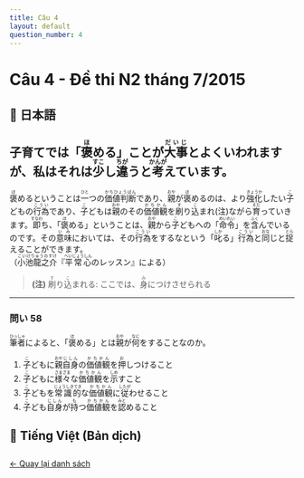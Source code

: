 ```yaml
---
title: Câu 4
layout: default
question_number: 4
---
```


# Câu 4 - Đề thi N2 tháng 7/2015
## 📖 日本語
## 子育てでは「<ruby>褒<rt>ほ</rt></ruby>める」ことが<ruby>大事<rt>だいじ</rt></ruby>とよくいわれますが、私はそれは<ruby>少<rt>すこ</rt></ruby>し<ruby>違<rt>ちが</rt></ruby>うと<ruby>考<rt>かんが</rt></ruby>えています。

<ruby>褒<rt>ほ</rt></ruby>めるということは<ruby>一<rt>ひと</rt></ruby>つの<ruby>価値判断<rt>かちひょうばん</rt></ruby>であり、<ruby>親<rt>おや</rt></ruby>が<ruby>褒<rt>ほ</rt></ruby>めるのは、より<ruby>強化<rt>きょうか</rt></ruby>したい<ruby>子<rt>こ</rt></ruby>どもの<ruby>行為<rt>こうい</rt></ruby>であり、<ruby>子<rt>こ</rt></ruby>どもは<ruby>親<rt>おや</rt></ruby>のその<ruby>価値観<rt>かちかん</rt></ruby>を<ruby>刷<rt>す</rt></ruby>り<ruby>込<rt>こ</rt></ruby>まれ(注)ながら<ruby>育<rt>そだ</rt></ruby>っていきます。<ruby>即<rt>すなわ</rt></ruby>ち、「<ruby>褒<rt>ほ</rt></ruby>める」ということは、<ruby>親<rt>おや</rt></ruby>から<ruby>子<rt>こ</rt></ruby>どもへの「<ruby>命令<rt>めいれい</rt></ruby>」を<ruby>含<rt>ふく</rt></ruby>んでいるのです。その<ruby>意味<rt>いみ</rt></ruby>においては、その<ruby>行為<rt>こうい</rt></ruby>をするなという「<ruby>叱<rt>しか</rt></ruby>る」<ruby>行為<rt>こうい</rt></ruby>と<ruby>同<rt>おな</rt></ruby>じと<ruby>捉<rt>とら</rt></ruby>えることができます。  
（<ruby>小池龍之介<rt>こいけりゅうのすけ</rt></ruby>『<ruby>平常心<rt>へいじょうしん</rt></ruby>のレッスン』による）

> **(注)** <ruby>刷<rt>す</rt></ruby>り<ruby>込<rt>こ</rt></ruby>まれる: ここでは、<ruby>身<rt>み</rt></ruby>につけさせられる

---

### 問い 58  
<ruby>筆者<rt>ひっしゃ</rt></ruby>によると、「<ruby>褒<rt>ほ</rt></ruby>める」とは<ruby>親<rt>おや</rt></ruby>が<ruby>何<rt>なに</rt></ruby>をすることなのか。  

1. <ruby>子<rt>こ</rt></ruby>どもに<ruby>親<rt>おや</rt></ruby><ruby>自身<rt>じしん</rt></ruby>の<ruby>価値観<rt>かちかん</rt></ruby>を<ruby>押<rt>お</rt></ruby>しつけること  
2. <ruby>子<rt>こ</rt></ruby>どもに<ruby>様々<rt>さまざま</rt></ruby>な<ruby>価値観<rt>かちかん</rt></ruby>を<ruby>示<rt>しめ</rt></ruby>すこと  
3. <ruby>子<rt>こ</rt></ruby>どもを<ruby>常識的<rt>じょうしきてき</rt></ruby>な<ruby>価値観<rt>かちかん</rt></ruby>に<ruby>従<rt>したが</rt></ruby>わせること  
4. <ruby>子<rt>こ</rt></ruby>ども<ruby>自身<rt>じしん</rt></ruby>が<ruby>持<rt>も</rt></ruby>つ<ruby>価値観<rt>かちかん</rt></ruby>を<ruby>認<rt>みと</rt></ruby>めること
## 📘 Tiếng Việt (Bản dịch)

<div style="margin-top: 2em;">
  <a href="/exam/n2/2015/">← Quay lại danh sách</a>
</div>